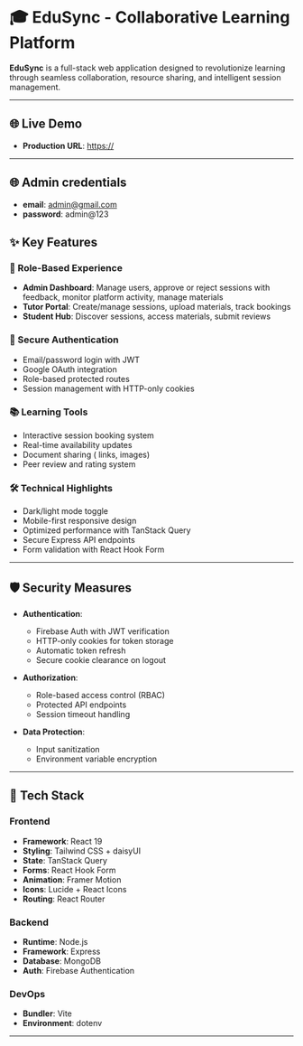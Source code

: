 # 🎓 EduSync - Collaborative Learning Platform

**EduSync** is a full-stack web application designed to revolutionize learning through seamless collaboration, resource sharing, and intelligent session management.

---

## 🌐 Live Demo

- **Production URL**: [https://](https://)

---

## 🌐 Admin credentials

- **email**: admin@gmail.com
- **password**: admin@123

## ✨ Key Features

### 👥 Role-Based Experience

- **Admin Dashboard**: Manage users, approve or reject sessions with feedback, monitor platform activity, manage materials
- **Tutor Portal**: Create/manage sessions, upload materials, track bookings
- **Student Hub**: Discover sessions, access materials, submit reviews

### 🔐 Secure Authentication

- Email/password login with JWT
- Google OAuth integration
- Role-based protected routes
- Session management with HTTP-only cookies

### 📚 Learning Tools

- Interactive session booking system
- Real-time availability updates
- Document sharing ( links, images)
- Peer review and rating system

### 🛠️ Technical Highlights

- Dark/light mode toggle
- Mobile-first responsive design
- Optimized performance with TanStack Query
- Secure Express API endpoints
- Form validation with React Hook Form

---

## 🛡️ Security Measures

- **Authentication**:

  - Firebase Auth with JWT verification
  - HTTP-only cookies for token storage
  - Automatic token refresh
  - Secure cookie clearance on logout

- **Authorization**:

  - Role-based access control (RBAC)
  - Protected API endpoints
  - Session timeout handling

- **Data Protection**:
  - Input sanitization
  - Environment variable encryption

---

## 🧰 Tech Stack

### Frontend

- **Framework**: React 19
- **Styling**: Tailwind CSS + daisyUI
- **State**: TanStack Query
- **Forms**: React Hook Form
- **Animation**: Framer Motion
- **Icons**: Lucide + React Icons
- **Routing**: React Router

### Backend

- **Runtime**: Node.js
- **Framework**: Express
- **Database**: MongoDB
- **Auth**: Firebase Authentication

### DevOps

- **Bundler**: Vite
- **Environment**: dotenv

---
